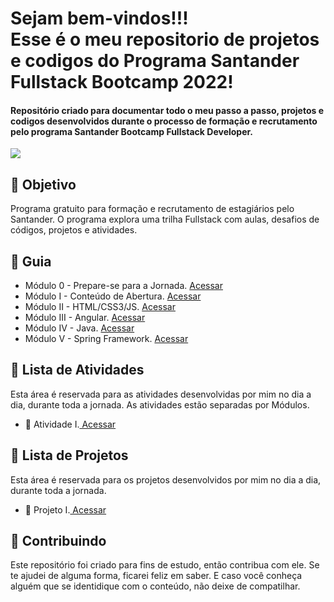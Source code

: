 <h1> 
  Sejam bem-vindos!!! <br>
  Esse é o meu repositorio de projetos e codigos do Programa Santander Fullstack Bootcamp 2022! 
</h1>

<h4> 
  Repositório criado para documentar todo o meu passo a passo, projetos e codigos desenvolvidos durante o processo de formação e recrutamento pelo programa Santander Bootcamp Fullstack Developer.
</h4>

![](https://github.com/Diegojfsr/Santander_Fullstack_Developer/blob/main/Imagens/Santander.jpg)































<h2> 🎯 Objetivo </h2>
  Programa gratuito para formação e recrutamento de estagiários pelo Santander. O programa explora uma trilha Fullstack com aulas, desafios de códigos, projetos e atividades.

<h2 dir="auto"> 🚦 Guia </h2>
<ul dir="auto">
 <li> Módulo 0 - Prepare-se para a Jornada.
 <a href="https://github.com/Diegojfsr/Santander_Fullstack_Developer/tree/main/Modulos/M%C3%B3dulo%200%20-%20Prepare-se%20para%20a%20Jornada"> Acessar </a></li>
 <li> Módulo I - Conteúdo de Abertura. 
 <a href="https://github.com/Diegojfsr/Santander_Fullstack_Developer/tree/main/Modulos/M%C3%B3dulo%20I%20-%20Conte%C3%BAdo%20de%20Abertura"> Acessar </a></li>
 <li> Módulo II - HTML/CSS3/JS. 
 <a href="https://github.com/Diegojfsr/Santander_Fullstack_Developer/tree/main/Modulos/M%C3%B3dulo%20II%20-%20HTMLCSS3JS"> Acessar </a></li>
 <li> Módulo III - Angular. 
 <a href="https://github.com/Diegojfsr/Santander_Fullstack_Developer/tree/main/Modulos/M%C3%B3dulo%20III%20-%20Angular"> Acessar </a></li>
 <li> Módulo IV - Java. 
 <a href="https://github.com/Diegojfsr/Santander_Fullstack_Developer/tree/main/Modulos/M%C3%B3dulo%20IV%20-%20Java"> Acessar </a></li>
 <li> Módulo V - Spring Framework. 
 <a href="https://github.com/Diegojfsr/Santander_Fullstack_Developer/tree/main/Modulos/M%C3%B3dulo%20V%20-%20Spring%20Framework"> Acessar </a></li>
</ul>

<h2 dir="auto"> 📝 Lista de Atividades </h2>
Esta área é reservada para as atividades desenvolvidas por mim no dia a dia, durante toda a jornada.
As atividades estão separadas por Módulos.
<ul dir="auto">
  <li>📝 Atividade I.<a href="https://"> Acessar </a></li>
</ul>


<h2 dir="auto"> 🚩 Lista de Projetos  </h2>
Esta área é reservada para os projetos desenvolvidos por mim no dia a dia, durante toda a jornada.
<ul dir="auto">
  <li> 🚩 Projeto I.<a href="https://"> Acessar </a></li>
</ul>

<h2 dir="auto"> 🤝 Contribuindo </h2>
<p dir="auto">
 Este repositório foi criado para fins de estudo, então contribua com ele. Se te ajudei de alguma forma, ficarei feliz em
saber. E caso você conheça alguém que se identidique com o conteúdo, não deixe de compatilhar.
</p>




<!--
<p dir="auto"> 
 Projeto desenvolvido utilizando a ajuda e os conhecimentos da equipe, 
 <a href=" https://www.dio.me/ "> Digital Innovation One <a href=" https://www.dio.me/"> 
 <strong>  Digital Innovation One ❤️ </strong> </a>
</p>
-->
